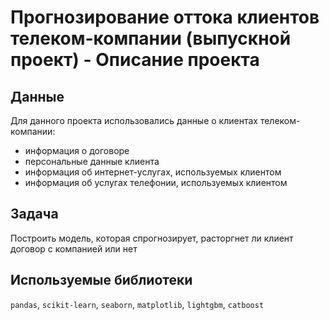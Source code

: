 # Прогнозирование оттока клиентов телеком-компании (выпускной проект) - Описание проекта

## Данные
Для данного проекта использовались данные о клиентах телеком-компании:
- информация о договоре
- персональные данные клиента
- информация об интернет-услугах, используемых клиентом
- информация об услугах телефонии, используемых клиентом

## Задача 
Построить модель, которая спрогнозирует, расторгнет ли клиент договор с компанией или нет

## Используемые библиотеки
`pandas`, `scikit-learn`, `seaborn`, `matplotlib`, `lightgbm`, `catboost`

